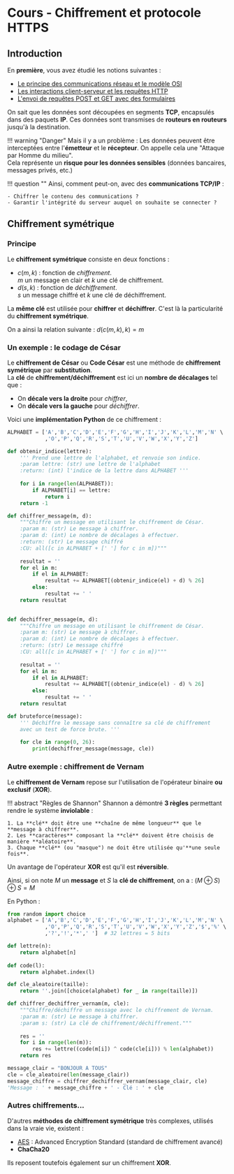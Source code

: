 # Cours - Chiffrement et protocole HTTPS

## Introduction

En **première**, vous avez étudié les notions suivantes :

- [Le principe des communications réseau et le modèle OSI](../../premiere/reseau/cours.md)
- [Les interactions client-serveur et les requêtes HTTP](../../premiere/interactions/clientserveur.md)
- [L'envoi de requêtes POST et GET avec des formulaires](../../premiere/interactions/clientserveur.md)

On sait que les données sont découpées en segments **TCP**, encapsulés dans des paquets **IP**.
Ces données sont transmises de **routeurs en routeurs** jusqu'à la destination.

!!! warning "Danger"
    Mais il y a un problème : Les données peuvent être interceptées entre l'**émetteur** et le **récepteur**. On appelle cela une "Attaque par Homme du milieu".  
    Cela représente un **risque pour les données sensibles** (données bancaires, messages privés, etc.)

!!! question ""
    Ainsi, comment peut-on, avec des **communications TCP/IP** :

    - Chiffrer le contenu des communications ?
    - Garantir l'intégrité du serveur auquel on souhaite se connecter ?

## Chiffrement symétrique

### Principe

Le **chiffrement symétrique** consiste en deux fonctions :

- $c(m,k)$ : fonction de *chiffrement*.  
$m$ un message en clair et $k$ une clé de chiffrement.
- $d(s,k)$ : fonction de *déchiffrement*.  
$s$ un message chiffré et $k$ une clé de déchiffrement.

La **même clé** est utilisée pour **chiffrer** et **déchiffrer**. C'est là la particularité du **chiffrement symétrique**.

On a ainsi la relation suivante : $d(c(m,k),k)=m$

### Un exemple : le codage de César

Le **chiffrement de César** ou **Code César** est une méthode de **chiffrement symétrique** par **substitution**.  
La **clé** de **chiffrement/déchiffrement** est ici un **nombre de décalages** tel que :

- On **décale vers la droite** pour *chiffrer*,
- On **décale vers la gauche** pour *déchiffrer*.

Voici une **implémentation Python** de ce chiffrement :

```python
ALPHABET = ['A','B','C','D','E','F','G','H','I','J','K','L','M','N' \
            ,'O','P','Q','R','S','T','U','V','W','X','Y','Z']

def obtenir_indice(lettre):
    ''' Prend une lettre de l'alphabet, et renvoie son indice.
    :param lettre: (str) une lettre de l'alphabet
    :return: (int) l'indice de la lettre dans ALPHABET '''
    
    for i in range(len(ALPHABET)):
        if ALPHABET[i] == lettre:
            return i
    return -1

def chiffrer_message(m, d):
    """Chiffre un message en utilisant le chiffrement de César.
    :param m: (str) Le message à chiffrer.
    :param d: (int) Le nombre de décalages à effectuer.
    :return: (str) Le message chiffré
    :CU: all([c in ALPHABET + [' '] for c in m])"""
    
    resultat = ''
    for el in m:
        if el in ALPHABET:
            resultat += ALPHABET[(obtenir_indice(el) + d) % 26]
        else:
            resultat += ' '
    return resultat
    

def dechiffrer_message(m, d):
    """Chiffre un message en utilisant le chiffrement de César.
    :param m: (str) Le message à chiffrer.
    :param d: (int) Le nombre de décalages à effectuer.
    :return: (str) Le message chiffré
    :CU: all([c in ALPHABET + [' '] for c in m])"""
    
    resultat = ''
    for el in m:
        if el in ALPHABET:
            resultat += ALPHABET[(obtenir_indice(el) - d) % 26]
        else:
            resultat += ' '
    return resultat

def bruteforce(message):
    ''' Déchiffre le message sans connaître sa clé de chiffrement
    avec un test de force brute. '''
    
    for cle in range(0, 26):
        print(dechiffrer_message(message, cle))

```

### Autre exemple : chiffrement de Vernam

Le **chiffrement de Vernam** repose sur l'utilisation de l'opérateur binaire **ou exclusif** (**XOR**).

!!! abstract "Règles de Shannon"
    Shannon a démontré **3 règles** permettant rendre le système **inviolable** :

    1. La **clé** doit être une **chaîne de même longueur** que le **message à chiffrer**.
    2. Les **caractères** composant la **clé** doivent être choisis de manière **aléatoire**.
    3. Chaque **clé** (ou "masque") ne doit être utilisée qu'**une seule fois**.

Un avantage de l'opérateur **XOR** est qu'il est **réversible**.

Ainsi, si on note $M$ un **message** et $S$ la **clé de chiffrement**, on a : $(M⊕S)⊕S=M$

En Python :

```python
from random import choice
alphabet = ['A','B','C','D','E','F','G','H','I','J','K','L','M','N' \
            ,'O','P','Q','R','S','T','U','V','W','X','Y','Z','$','%' \
            ,'?','!','*',' ']  # 32 lettres = 5 bits

def lettre(n):
    return alphabet[n]
    
def code(l):
    return alphabet.index(l)

def cle_aleatoire(taille):
    return ''.join([choice(alphabet) for _ in range(taille)])

def chiffrer_dechiffrer_vernam(m, cle):
    """Chiffre/déchiffre un message avec le chiffrement de Vernam.
    :param m: (str) Le message à chiffrer.
    :param s: (str) La clé de chiffrement/déchiffrement."""
    
    res = ''
    for i in range(len(m)):
        res += lettre((code(m[i]) ^ code(cle[i])) % len(alphabet))
    return res

message_clair = "BONJOUR A TOUS"
cle = cle_aleatoire(len(message_clair))
message_chiffre = chiffrer_dechiffrer_vernam(message_clair, cle)
'Message : ' + message_chiffre + ' - Clé : ' + cle
```

### Autres chiffrements...

D'autres **méthodes de chiffrement symétrique** très complexes, utilisés dans la vraie vie, existent :

- [AES](https://fr.wikipedia.org/wiki/Advanced_Encryption_Standard) : Advanced Encryption Standard (standard de chiffrement avancé)
- **ChaCha20**

Ils reposent toutefois également sur un chiffrement **XOR**.
